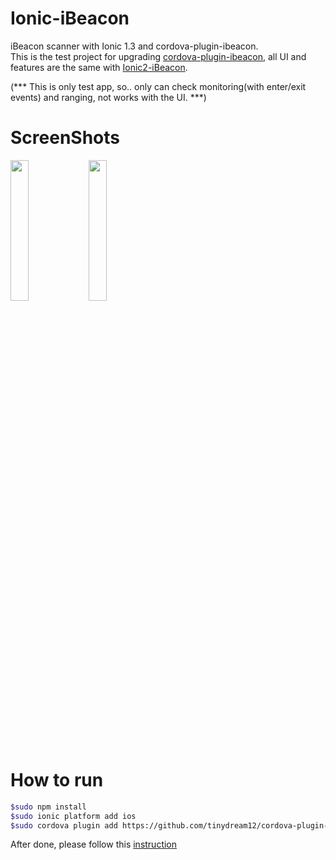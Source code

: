 # Ionic-iBeacon
iBeacon scanner with Ionic 1.3 and cordova-plugin-ibeacon.</br>
This is the test project for upgrading <a href="https://github.com/tinydream12/cordova-plugin-ibeacon">cordova-plugin-ibeacon</a>, all UI and features are the same with <a href="https://github.com/tinydream12/Ionic2-iBeacon">Ionic2-iBeacon</a>.

(*** This is only test app, so.. only can check monitoring(with enter/exit events) and ranging, not works with the UI. ***)


# ScreenShots
<img src="https://github.com/tinydream12/Ionic-iBeacon/blob/master/screenshots/1.png" width="24%"></img>
<img src="https://github.com/tinydream12/Ionic-iBeacon/blob/master/screenshots/2.png" width="24%"></img>

# How to run
```sh
$sudo npm install
$sudo ionic platform add ios
$sudo cordova plugin add https://github.com/tinydream12/cordova-plugin-ibeacon
```
After done, please follow this <a href="https://github.com/tinydream12/cordova-plugin-ibeacon/commit/902a72400e1a0a6d6969ad10776b92de9cedfbc3">instruction</a>

